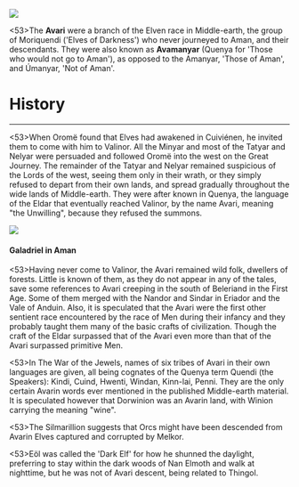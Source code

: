 ![](characters/galadriel/7.jpg)

<53>The **Avari** were a branch of the Elven race in Middle-earth, the group of Moriquendi ('Elves of Darkness') who never journeyed to Aman, and their descendants. They were also known as **Avamanyar** (Quenya for 'Those who would not go to Aman'), as opposed to the Amanyar, 'Those of Aman', and Úmanyar, 'Not of Aman'.

# History
---

<53>When Oromë found that Elves had awakened in Cuiviénen, he invited them to come with him to Valinor. All the Minyar and most of the Tatyar and Nelyar were persuaded and followed Oromë into the west on the Great Journey. The remainder of the Tatyar and Nelyar remained suspicious of the Lords of the west, seeing them only in their wrath, or they simply refused to depart from their own lands, and spread gradually throughout the wide lands of Middle-earth. They were after known in Quenya, the language of the Eldar that eventually reached Valinor, by the name Avari, meaning "the Unwilling", because they refused the summons.

![](characters/galadriel/2.jpg)

#### Galadriel in Aman

<53>Having never come to Valinor, the Avari remained wild folk, dwellers of forests. Little is known of them, as they do not appear in any of the tales, save some references to Avari creeping in the south of Beleriand in the First Age. Some of them merged with the Nandor and Sindar in Eriador and the Vale of Anduin. Also, it is speculated that the Avari were the first other sentient race encountered by the race of Men during their infancy and they probably taught them many of the basic crafts of civilization. Though the craft of the Eldar surpassed that of the Avari even more than that of the Avari surpassed primitive Men.

<53>In The War of the Jewels, names of six tribes of Avari in their own languages are given, all being cognates of the Quenya term Quendi (the Speakers): Kindi, Cuind, Hwenti, Windan, Kinn-lai, Penni. They are the only certain Avarin words ever mentioned in the published Middle-earth material. It is speculated however that Dorwinion was an Avarin land, with Winion carrying the meaning "wine".

<53>The Silmarillion suggests that Orcs might have been descended from Avarin Elves captured and corrupted by Melkor.

<53>Eöl was called the 'Dark Elf' for how he shunned the daylight, preferring to stay within the dark woods of Nan Elmoth and walk at nighttime, but he was not of Avari descent, being related to Thingol.
